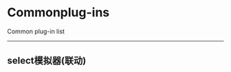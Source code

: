 
  Commonplug-ins
  ==============

  Common plug-in list

---------

select模拟器(联动)
-----------------



